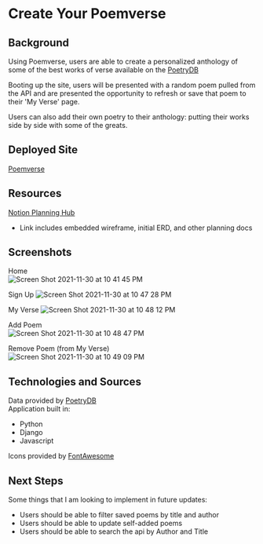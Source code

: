 # Create Your Poemverse  
## Background
Using Poemverse, users are able to create a personalized anthology of some of the best works of verse available on the [PoetryDB](https://poetrydb.org/index.html)  

Booting up the site, users will be presented with a random poem pulled from the API and are presented the opportunity to refresh or save that poem to their 'My Verse' page.
  
Users can also add their own poetry to their anthology: putting their works side by side with some of the greats.

## Deployed Site
[Poemverse](http://poemverse.herokuapp.com/)
## Resources
[Notion Planning Hub](https://www.notion.so/matt-gefen/Poemverse-5a94d4de6c044a6d9c39a8e2b2d3aa5d)
- Link includes embedded wireframe, initial ERD, and other planning docs
## Screenshots

Home  
![Screen Shot 2021-11-30 at 10 41 45 PM](https://user-images.githubusercontent.com/29576093/144178892-1aa623f6-9b8d-4d8a-a700-e3140901e760.png)
  
Sign Up
![Screen Shot 2021-11-30 at 10 47 28 PM](https://user-images.githubusercontent.com/29576093/144178947-b9df5c47-2522-4f86-9c1c-2513449f0d6d.png)

My Verse 
![Screen Shot 2021-11-30 at 10 48 12 PM](https://user-images.githubusercontent.com/29576093/144179017-33722ff8-4bba-4ec0-a43d-46b7f68ab3c8.png)

Add Poem  
![Screen Shot 2021-11-30 at 10 48 47 PM](https://user-images.githubusercontent.com/29576093/144179076-1d28fb7c-c27f-4a3c-a92e-7e1fd6e6fe6c.png)

Remove Poem (from My Verse)  
![Screen Shot 2021-11-30 at 10 49 09 PM](https://user-images.githubusercontent.com/29576093/144179108-81710fd7-684a-40c0-9168-40bf523fd325.png)


## Technologies and Sources  
Data provided by [PoetryDB](https://poetrydb.org/index.html)    
Application built in:
- Python
- Django
- Javascript

Icons provided by [FontAwesome](https://fontawesome.com/)

## Next Steps
Some things that I am looking to implement in future updates:
- Users should be able to filter saved poems by title and author
- Users should be able to update self-added poems
- Users should be able to search the api by Author and Title
